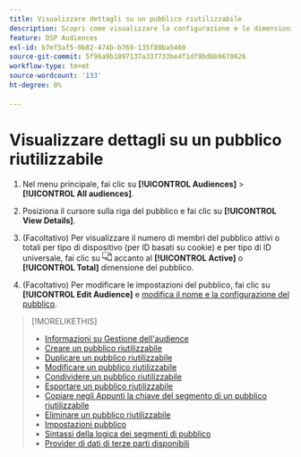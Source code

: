 ```yaml
---
title: Visualizzare dettagli su un pubblico riutilizzabile
description: Scopri come visualizzare la configurazione e le dimensioni del pubblico per un pubblico riutilizzabile.
feature: DSP Audiences
exl-id: b7ef5af5-0b82-474b-b769-135f80ba5460
source-git-commit: 5f96a9b1097137a337733be4f1df9bd6b9670626
workflow-type: tm+mt
source-wordcount: '133'
ht-degree: 0%

---
```


# Visualizzare dettagli su un pubblico riutilizzabile

1. Nel menu principale, fai clic su **[!UICONTROL Audiences]** > **[!UICONTROL All audiences]**.

1. Posiziona il cursore sulla riga del pubblico e fai clic su **[!UICONTROL View Details]**.

1. (Facoltativo) Per visualizzare il numero di membri del pubblico attivi o totali per tipo di dispositivo (per ID basati su cookie) e per tipo di ID universale, fai clic su ![Guasto del dispositivo](/help/dsp/assets/device-breakdown.png) accanto al **[!UICONTROL Active]** o **[!UICONTROL Total]** dimensione del pubblico.

1. (Facoltativo) Per modificare le impostazioni del pubblico, fai clic su **[!UICONTROL Edit Audience]** e [modifica il nome e la configurazione del pubblico](reusable-audience-edit.md).

>[!MORELIKETHIS]
>
>* [Informazioni su Gestione dell&#39;audience](audience-about.md)
>* [Creare un pubblico riutilizzabile](reusable-audience-create.md)
>* [Duplicare un pubblico riutilizzabile](reusable-audience-duplicate.md)
>* [Modificare un pubblico riutilizzabile](reusable-audience-edit.md)
>* [Condividere un pubblico riutilizzabile](reusable-audience-share.md)
>* [Esportare un pubblico riutilizzabile](reusable-audience-export.md)
>* [Copiare negli Appunti la chiave del segmento di un pubblico riutilizzabile](reusable-audience-clipboard.md)
>* [Eliminare un pubblico riutilizzabile](reusable-audience-delete.md)
>* [Impostazioni pubblico](audience-settings.md)
>* [Sintassi della logica dei segmenti di pubblico](audience-segment-logic-syntax.md)
>* [Provider di dati di terze parti disponibili](third-party-data-providers.md)
